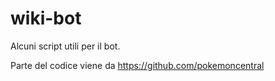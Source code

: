 # wiki-bot
Alcuni script utili per il bot.

Parte del codice viene da https://github.com/pokemoncentral
